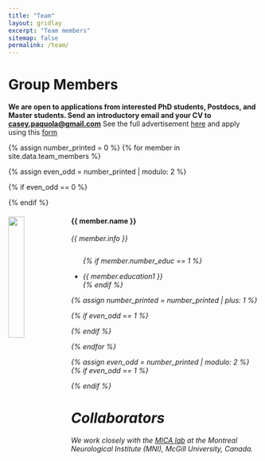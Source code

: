 ```yaml
---
title: "Team"
layout: gridlay
excerpt: "Team members"
sitemap: false
permalink: /team/
---
```


# Group Members

 **We are open to applications from interested PhD students, Postdocs, and Master students. Send an introductory email and your CV to casey.paquola@gmail.com**
 See the full advertisement [here](https://github.com/multiscale-neuroanatomy/multiscale-neuroanatomy.github.io/blob/master/Ausschreibung_PhD.pdf) and apply using this [form](https://www.fz-juelich.de/portal/EN/Careers/application/_node.html?cms_hre_link_id=oh1wsgAdJZQXLhy1&cms_lang=en)

{% assign number_printed = 0 %}
{% for member in site.data.team_members %}

{% assign even_odd = number_printed | modulo: 2 %}

{% if even_odd == 0 %}
<div class="row">
{% endif %}

<div class="col-sm-6 clearfix">
  <img src="{{ site.url }}{{ site.baseurl }}/images/teampic/{{ member.photo }}" class="img-responsive" width="25%" style="float: left" />
  <h4>{{ member.name }}</h4>
  <i>{{ member.info }} <!--<br>email: <{{ member.email }}></i> -->
  <ul style="overflow: hidden">

  {% if member.number_educ == 1 %}
  <li> {{ member.education1 }} </li>
  {% endif %}

  </ul>
</div>

{% assign number_printed = number_printed | plus: 1 %}

{% if even_odd == 1 %}
</div>
{% endif %}

{% endfor %}

{% assign even_odd = number_printed | modulo: 2 %}
{% if even_odd == 1 %}
</div>
{% endif %}


# Collaborators

We work closely with the [MICA lab](https://mica-mni.github.io/) at the Montreal Neurological Institute (MNI), McGill University, Canada. 

